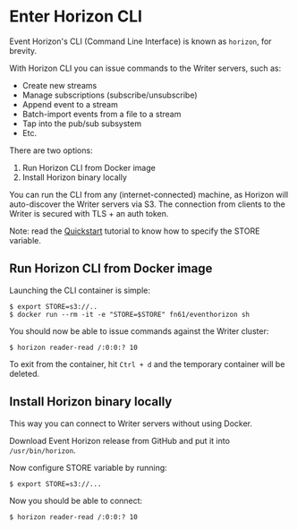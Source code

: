 Enter Horizon CLI
=================

Event Horizon's CLI (Command Line Interface) is known as `horizon`, for brevity.

With Horizon CLI you can issue commands to the Writer servers, such as:

- Create new streams
- Manage subscriptions (subscribe/unsubscribe)
- Append event to a stream
- Batch-import events from a file to a stream
- Tap into the pub/sub subsystem
- Etc.

There are two options:

1. Run Horizon CLI from Docker image
2. Install Horizon binary locally

You can run the CLI from any (internet-connected) machine, as Horizon will
auto-discover the Writer servers via S3. The connection from clients to the
Writer is secured with TLS + an auth token.

Note: read the [Quickstart](quickstart.md) tutorial to know how to specify the STORE variable.


Run Horizon CLI from Docker image
---------------------------------

Launching the CLI container is simple:

```
$ export STORE=s3://..
$ docker run --rm -it -e "STORE=$STORE" fn61/eventhorizon sh
```

You should now be able to issue commands against the Writer cluster:

```
$ horizon reader-read /:0:0:? 10
```

To exit from the container, hit `Ctrl + d` and the temporary container will be deleted.


Install Horizon binary locally
------------------------------

This way you can connect to Writer servers without using Docker.

Download Event Horizon release from GitHub and put it into `/usr/bin/horizon`.

Now configure STORE variable by running:

```
$ export STORE=s3://...
```

Now you should be able to connect:

```
$ horizon reader-read /:0:0:? 10
```

